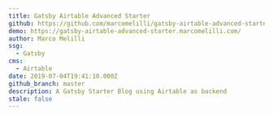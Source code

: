 ```yaml
---
title: Gatsby Airtable Advanced Starter
github: https://github.com/marcomelilli/gatsby-airtable-advanced-starter
demo: https://gatsby-airtable-advanced-starter.marcomelilli.com/
author: Marco Melilli
ssg:
  - Gatsby
cms:
  - Airtable
date: 2019-07-04T19:41:10.000Z
github_branch: master
description: A Gatsby Starter Blog using Airtable as backend
stale: false
---
```

